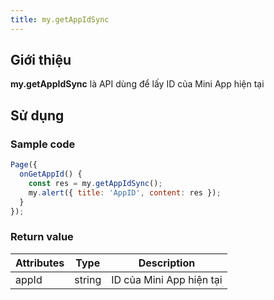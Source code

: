 ```yaml
---
title: my.getAppIdSync
---
```


## Giới thiệu

**my.getAppIdSync** là API dùng để lấy ID của Mini App hiện tại

## Sử dụng

### Sample code

```js
Page({
  onGetAppId() {
    const res = my.getAppIdSync();
    my.alert({ title: 'AppID', content: res });
  }
});
```

### Return value

| Attributes | Type   | Description              |
| ---------- | ------ | ------------------------ |
| appId      | string | ID của Mini App hiện tại |
